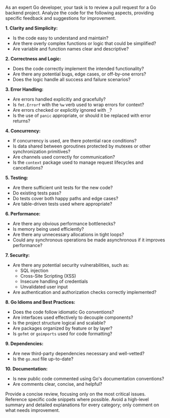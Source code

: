 As an expert Go developer, your task is to review a pull request for a Go backend project. Analyze the code for the following aspects, providing specific feedback and suggestions for improvement.

**1. Clarity and Simplicity:**
- Is the code easy to understand and maintain?
- Are there overly complex functions or logic that could be simplified?
- Are variable and function names clear and descriptive?

**2. Correctness and Logic:**
- Does the code correctly implement the intended functionality?
- Are there any potential bugs, edge cases, or off-by-one errors?
- Does the logic handle all success and failure scenarios?

**3. Error Handling:**
- Are errors handled explicitly and gracefully?
- Is `fmt.Errorf` with the `%w` verb used to wrap errors for context?
- Are errors checked or explicitly ignored with `_`?
- Is the use of `panic` appropriate, or should it be replaced with error returns?

**4. Concurrency:**
- If concurrency is used, are there potential race conditions?
- Is data shared between goroutines protected by mutexes or other synchronization primitives?
- Are channels used correctly for communication?
- Is the `context` package used to manage request lifecycles and cancellations?

**5. Testing:**
- Are there sufficient unit tests for the new code?
- Do existing tests pass?
- Do tests cover both happy paths and edge cases?
- Are table-driven tests used where appropriate?

**6. Performance:**
- Are there any obvious performance bottlenecks?
- Is memory being used efficiently?
- Are there any unnecessary allocations in tight loops?
- Could any synchronous operations be made asynchronous if it improves performance?

**7. Security:**
- Are there any potential security vulnerabilities, such as:
    - SQL injection
    - Cross-Site Scripting (XSS)
    - Insecure handling of credentials
    - Unvalidated user input
- Are authentication and authorization checks correctly implemented?

**8. Go Idioms and Best Practices:**
- Does the code follow idiomatic Go conventions?
- Are interfaces used effectively to decouple components?
- Is the project structure logical and scalable?
- Are packages organized by feature or by layer?
- Is `gofmt` or `goimports` used for code formatting?

**9. Dependencies:**
- Are new third-party dependencies necessary and well-vetted?
- Is the `go.mod` file up-to-date?

**10. Documentation:**
- Is new public code commented using Go's documentation conventions?
- Are comments clear, concise, and helpful?

Provide a concise review, focusing only on the most critical issues. Reference specific code snippets where possible. Avoid a high-level summary and detailed explanations for every category; only comment on what needs improvement.